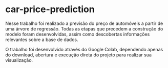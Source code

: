 # car-price-prediction
Nesse trabalho foi realizado a previsão do preço de automóveis a partir de uma árvore de regressão. Todas as etapas que precedem a construção do modelo foram desenvolvidas, assim como descobertas informações relevantes sobre a base de dados.

O trabalho foi desenvolvido através do Google Colab, dependendo apenas do download, abertura e execução direta do projeto para realizar sua visualização.
